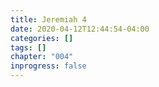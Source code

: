 ```yaml
---
title: Jeremiah 4
date: 2020-04-12T12:44:54-04:00
categories: []
tags: []
chapter: "004"
inprogress: false
---
```


